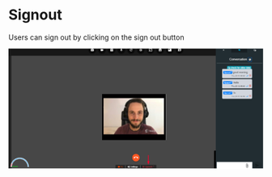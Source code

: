 # Signout

Users can sign out by clicking on the sign out button

![](.gitbook/assets/image%20%28321%29.png)

